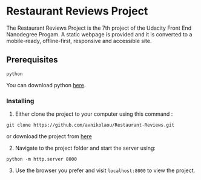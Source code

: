 # Restaurant Reviews Project

The Restaurant Reviews Project is the 7th project of the Udacity Front End Nanodegree Progam. A static webpage is
provided and it is converted to a mobile-ready, offline-first, responsive and accessible site.

## Prerequisites

```
python
```
You can download python [here](https://www.python.org/downloads/).

### Installing

1. Either clone the project to your computer using this command :
```
git clone https://github.com/avnikolaou/Restaurant-Reviews.git
```
or download the project from [here](https://github.com/avnikolaou/Restaurant-Reviews)

2. Navigate to the project folder and start the server using:
```
python -m http.server 8000
```

3. Use the browser you prefer and visit `localhost:8000` to view the project. 